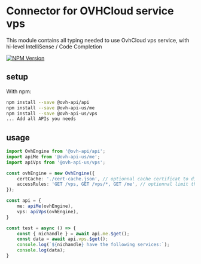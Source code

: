 # Connector for OVHCloud service vps

This module contains all typing needed to use OvhCloud vps service, with hi-level IntelliSense / Code Completion

[![NPM Version](https://img.shields.io/npm/v/@ovh-api-us/vps.svg?style=flat)](https://www.npmjs.org/package/@ovh-api-us/vps)

## setup

With npm:
````bash
npm install --save @ovh-api/api
npm install --save @ovh-api-us/me
npm install --save @ovh-api-us/vps
... Add all APIs you needs
````

## usage

````typescript
import OvhEngine from '@ovh-api/api';
import apiMe from '@ovh-api-us/me';
import apiVps from '@ovh-api-us/vps';

const ovhEngine = new OvhEngine({ 
    certCache: './cert-cache.json', // optionnal cache certificat to disk
    accessRules: 'GET /vps, GET /vps/*, GET /me', // optionnal limit the requested privileges.
});

const api = {
    me: apiMe(ovhEngine),
    vps: apiVps(ovhEngine),
}

const test = async () => {
    const { nichandle } = await api.me.$get();
    const data = await api.vps.$get();
    console.log(`${nichandle} have the following services:`);
    console.log(data);
}

````